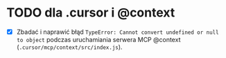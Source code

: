 # TODO dla .cursor i @context

- [x] Zbadać i naprawić błąd `TypeError: Cannot convert undefined or null to object` podczas uruchamiania serwera MCP @context (`.cursor/mcp/context/src/index.js`).


